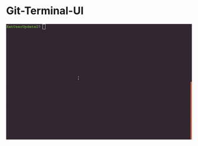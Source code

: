 # Git-Terminal-UI

![Git-Terminal-UI](https://raw.githubusercontent.com/Nimeshka/Git-Terminal-UI/master/screenshot/screenshot.gif)
